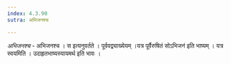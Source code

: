 ```yaml
---
index: 4.3.90
sutra: अभिजनश्च

---
```

_अभिजनश्च_ - अभिजनश्च । स इत्यनुवर्तते । पूर्ववद्व्याख्येयम् ।यत्र पूर्वैरुषितं सोऽभिजन॑ इति भाष्यम् । यत्र स्वयमिति । उदाहृतभाष्यस्यायमर्थ इति भावः ।